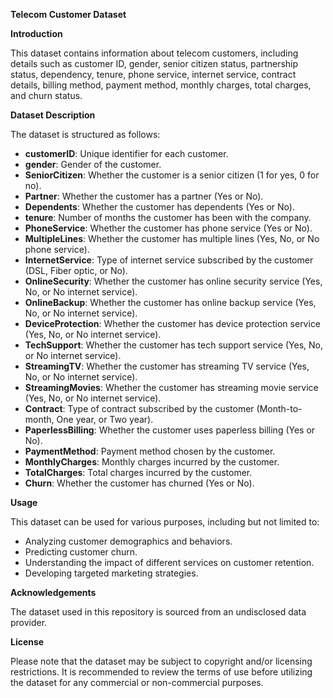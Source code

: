 **Telecom Customer Dataset**

**Introduction**

This dataset contains information about telecom customers, including details such as customer ID, gender, senior citizen status, partnership status, dependency, tenure, phone service, internet service, contract details, billing method, payment method, monthly charges, total charges, and churn status.

**Dataset Description**

The dataset is structured as follows:

- **customerID**: Unique identifier for each customer.
- **gender**: Gender of the customer.
- **SeniorCitizen**: Whether the customer is a senior citizen (1 for yes, 0 for no).
- **Partner**: Whether the customer has a partner (Yes or No).
- **Dependents**: Whether the customer has dependents (Yes or No).
- **tenure**: Number of months the customer has been with the company.
- **PhoneService**: Whether the customer has phone service (Yes or No).
- **MultipleLines**: Whether the customer has multiple lines (Yes, No, or No phone service).
- **InternetService**: Type of internet service subscribed by the customer (DSL, Fiber optic, or No).
- **OnlineSecurity**: Whether the customer has online security service (Yes, No, or No internet service).
- **OnlineBackup**: Whether the customer has online backup service (Yes, No, or No internet service).
- **DeviceProtection**: Whether the customer has device protection service (Yes, No, or No internet service).
- **TechSupport**: Whether the customer has tech support service (Yes, No, or No internet service).
- **StreamingTV**: Whether the customer has streaming TV service (Yes, No, or No internet service).
- **StreamingMovies**: Whether the customer has streaming movie service (Yes, No, or No internet service).
- **Contract**: Type of contract subscribed by the customer (Month-to-month, One year, or Two year).
- **PaperlessBilling**: Whether the customer uses paperless billing (Yes or No).
- **PaymentMethod**: Payment method chosen by the customer.
- **MonthlyCharges**: Monthly charges incurred by the customer.
- **TotalCharges**: Total charges incurred by the customer.
- **Churn**: Whether the customer has churned (Yes or No).

**Usage**

This dataset can be used for various purposes, including but not limited to:

- Analyzing customer demographics and behaviors.
- Predicting customer churn.
- Understanding the impact of different services on customer retention.
- Developing targeted marketing strategies.

**Acknowledgements**

The dataset used in this repository is sourced from an undisclosed data provider.

**License**

Please note that the dataset may be subject to copyright and/or licensing restrictions. It is recommended to review the terms of use before utilizing the dataset for any commercial or non-commercial purposes.
